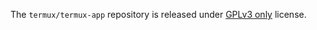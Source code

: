 The `termux/termux-app` repository is released under [GPLv3 only](https://www.gnu.org/licenses/gpl-3.0.html) license.

